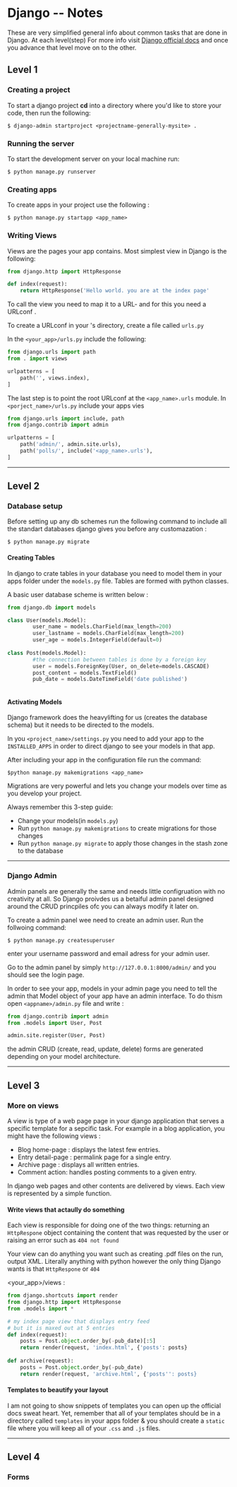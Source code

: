 # Django -- Notes

These are very simplified general info about common tasks that are done in Django. At each level(step) For more info visit [Django official docs](https://docs.djangoproject.com/en/2.0/) and once you advance that level move on to the other.

## Level 1

### Creating a project

To start a django project **cd** into a directory where you'd like to store your code, then run the following: 

```
$ django-admin startproject <projectname-generally-mysite> .
```
### Running the server

To start the development server on your local machine run:

```
$ python manage.py runserver
```

### Creating apps

To create apps in your project use the following :

```
$ python manage.py startapp <app_name>
```

### Writing Views

Views are the pages your app contains. Most simplest view in Django is the following:

```python
from django.http import HttpResponse

def index(request):
    return HttpResponse('Hello world. you are at the index page'
```

To call the view you need to map it to a URL- and for this you need a URLconf .

To create a URLconf in your <app>'s directory, create a file called `urls.py`

In the `<your_app>/urls.py` include the following:

```python
from django.urls import path
from . import views

urlpatterns = [
    path('', views.index),
]
```

The last step is to point the root URLconf at the `<app_name>.urls` module. In `<porject_name>/urls.py` include your apps vies

```python
from django.urls import include, path
from django.contrib import admin

urlpatterns = [
    path('admin/', admin.site.urls),
    path('polls/', include('<app_name>.urls'),
]
```

---

## Level 2

### Database setup
Before setting up any db schemes run the following command to include all the standart databases django gives you before any customazation : 

```
$ python manage.py migrate
```

#### Creating Tables

In django to crate tables in your database you need to model them in your apps folder under the `models.py` file.
Tables are formed with python classes. 

A basic user database scheme is written below : 

```python
from django.db import models

class User(models.Model):
        user_name = models.CharField(max_length=200)
        user_lastname = models.CharField(max_length=200)
        user_age = models.IntegerField(default=0)
        
class Post(models.Model):
        #the connection between tables is done by a foreign key
        user = models.ForeignKey(User, on_delete=models.CASCADE)
        post_content = models.TextField()
        pub_date = models.DateTimeField('date published')
       
```

#### Activating Models

Django framework does the heavylifting for us (creates the database schema) but it needs to be directed to the models.

In you `<project_name>/settings.py` you need to add your app to the `INSTALLED_APPS` in order to direct django to see your models in that app.

After including your app in the configuration file run the command:

```
$python manage.py makemigrations <app_name>
```

Migrations are very powerful and lets you change your models over time as you develop your project.

Always remember this 3-step guide:
- Change your models(in `models.py`)
- Run `python manage.py makemigrations` to create migrations for those changes
- Run `python manage.py migrate` to apply those changes in the stash zone to the database

---

### Django Admin

Admin panels are generally the same and needs little configruation with no creativity at all. So Django proivdes us a betaiful admin panel designed around the CRUD princpiles ofc you can always modify it later on.

To create a admin panel wee need to create an admin user. Run the follwoing command:

```
$ python manage.py createsuperuser
```

enter your username password and email adress for your admin user.

Go to the admin panel by simply `http://127.0.0.1:8000/admin/` and you should see the login page.

In order to see your app, models in your admin page you need to tell the admin that Model object of your app have an admin interface. To do thism open `<appname>/admin.py` file and write :

```python
from django.contrib import admin
from .models import User, Post

admin.site.register(User, Post)
```

the admin CRUD (create, read, update, delete) forms are generated depending on your model architecture.

---

## Level 3

### More on views 

A view is type of a web page page in your django application that serves a specific template for a sepcific task. For example in a blog application, you might have the following views :

- Blog home-page : displays the latest few entries.
- Entry detail-page : permalink page for a single entry.
- Archive page : displays all written entries.
- Comment action: handles posting comments to a given entry.

In django web pages and other contents are delivered by views. Each view is represented by a simple function.

#### Write views that actaully do something

Each view is responsible for doing one of the two things: returning an `HttpRespone` object containing the content that was requested by the user or raising an error such as `404 not found`

Your view can do anything you want such as creating .pdf files on the run, output XML. Literally anything with python however the only thing Django wants is that `HttpRespone` or `404`

<your_app>/views :
```python
from django.shortcuts import render
from django.http import HttpResponse
from .models import *

# my index page view that displays entry feed
# but it is maxed out at 5 entries
def index(request):
    posts = Post.object.order_by(-pub_date)[:5]
    return render(request, 'index.html', {'posts': posts}
    
def archive(request):
    posts = Post.object.order_by(-pub_date)
    return render(request, 'archive.html', {'posts'': posts}
```

#### Templates to beautify your layout

I am not going to show snippets of templates you can open up the official docs sweat heart. Yet, remember that all of your templates should be in a directory called `templates` in your apps folder & you should create a `static` file where you will keep all of your `.css` and `.js` files.

---

## Level 4

### Forms

